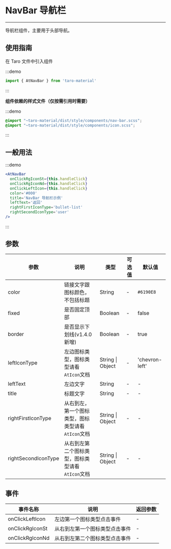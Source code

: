 # NavBar 导航栏

---
导航栏组件，主要用于头部导航。

## 使用指南

在 Taro 文件中引入组件

:::demo
```js
import { AtNavBar } from 'taro-material'
```
:::

**组件依赖的样式文件（仅按需引用时需要）**

:::demo
```scss
@import "~taro-material/dist/style/components/nav-bar.scss";
@import "~taro-material/dist/style/components/icon.scss";
```
:::

## 一般用法

:::demo

```jsx
<AtNavBar
  onClickRgIconSt={this.handleClick}
  onClickRgIconNd={this.handleClick}
  onClickLeftIcon={this.handleClick}
  color='#000'
  title='NavBar 导航栏示例'
  leftText='返回'
  rightFirstIconType='bullet-list'
  rightSecondIconType='user'
/>
```

:::

## 参数

| 参数       | 说明                                   | 类型    | 可选值                                                              | 默认值   |
| ---------- | -------------------------------------- | ------- | ------------------------------------------------------------------- | -------- |
| color | 链接文字跟图标颜色，不包括标题 | String  | - | `#6190E8` |
| fixed | 是否固定顶部  | Boolean | - | false |
| border | 是否显示下划线(v1.4.0 新增)  | Boolean | - | true |
| leftIconType  | 左边图标类型，图标类型请看`AtIcon`文档  | String \| Object | - | 'chevron-left' |
| leftText | 左边文字 | String  | - | - |
| title | 标题文字 | String  | - | - |
| rightFirstIconType | 从右到左，第一个图标类型，图标类型请看`AtIcon`文档 | String \| Object  | - | - |
| rightSecondIconType | 从右到左第二个图标类型，图标类型请看`AtIcon`文档 | String \| Object  | - | - |

## 事件

| 事件名称 | 说明          | 返回参数  |
|---------- |-------------- |---------- |
| onClickLeftIcon | 左边第一个图标类型点击事件 | -  |
| onClickRgIconSt | 从右到左第一个图标类型点击事件 | -  |
| onClickRgIconNd | 从右到左第二个图标类型点击事件 | -  |
